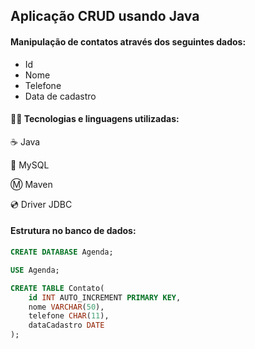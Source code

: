 ## Aplicação CRUD usando Java

#### Manipulação de contatos através dos seguintes dados:

* Id
* Nome
* Telefone
* Data de cadastro



#### :woman_technologist: Tecnologias e linguagens utilizadas:

:coffee: Java

:game_die: MySQL

:m: Maven

:cd: Driver JDBC



#### Estrutura no banco de dados:

~~~sql
CREATE DATABASE Agenda;

USE Agenda;

CREATE TABLE Contato(
	id INT AUTO_INCREMENT PRIMARY KEY,
	nome VARCHAR(50),
	telefone CHAR(11),
	dataCadastro DATE
);
~~~

